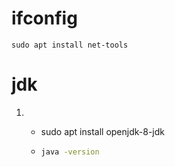 # ifconfig

~~~
sudo apt install net-tools
~~~

# jdk

1. - sudo apt install openjdk-8-jdk

   - ```bash
     java -version
     ```

